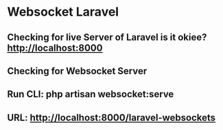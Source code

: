 # Websocket Laravel

## Checking for live Server of Laravel is it okiee? <http://localhost:8000>

## Checking for Websocket Server

## Run CLI: php artisan websocket:serve

## URL: <http://localhost:8000/laravel-websockets>
